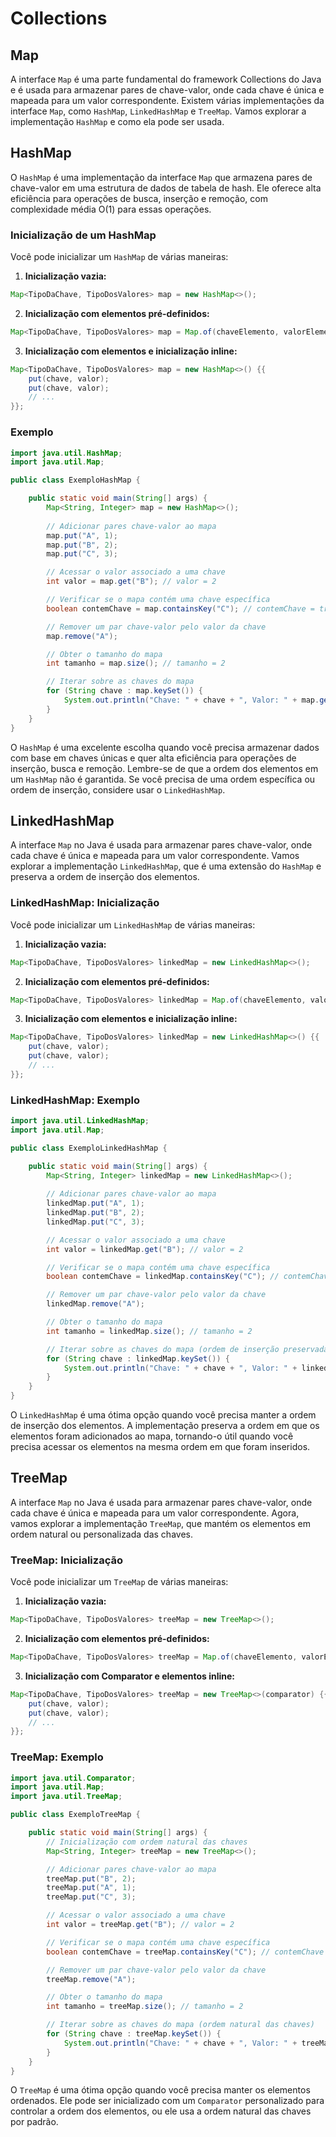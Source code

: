 # Collections

## Map

A interface `Map` é uma parte fundamental do framework Collections do Java e é usada para armazenar pares de chave-valor, onde cada chave é única e mapeada para um valor correspondente. Existem várias implementações da interface `Map`, como `HashMap`, `LinkedHashMap` e `TreeMap`. Vamos explorar a implementação `HashMap` e como ela pode ser usada.

## HashMap

O `HashMap` é uma implementação da interface `Map` que armazena pares de chave-valor em uma estrutura de dados de tabela de hash. Ele oferece alta eficiência para operações de busca, inserção e remoção, com complexidade média O(1) para essas operações.

### Inicialização de um HashMap

Você pode inicializar um `HashMap` de várias maneiras:

1. **Inicialização vazia:**
```java
Map<TipoDaChave, TipoDosValores> map = new HashMap<>();
```

2. **Inicialização com elementos pré-definidos:**
```java
Map<TipoDaChave, TipoDosValores> map = Map.of(chaveElemento, valorElemento, chaveElemento, valorElemento, ...);
```

3. **Inicialização com elementos e inicialização inline:**
```java
Map<TipoDaChave, TipoDosValores> map = new HashMap<>() {{
    put(chave, valor);
    put(chave, valor);
    // ...
}};
```

### Exemplo

```java
import java.util.HashMap;
import java.util.Map;

public class ExemploHashMap {

    public static void main(String[] args) {
        Map<String, Integer> map = new HashMap<>();
        
        // Adicionar pares chave-valor ao mapa
        map.put("A", 1);
        map.put("B", 2);
        map.put("C", 3);

        // Acessar o valor associado a uma chave
        int valor = map.get("B"); // valor = 2

        // Verificar se o mapa contém uma chave específica
        boolean contemChave = map.containsKey("C"); // contemChave = true

        // Remover um par chave-valor pelo valor da chave
        map.remove("A");

        // Obter o tamanho do mapa
        int tamanho = map.size(); // tamanho = 2

        // Iterar sobre as chaves do mapa
        for (String chave : map.keySet()) {
            System.out.println("Chave: " + chave + ", Valor: " + map.get(chave));
        }
    }
}
```

O `HashMap` é uma excelente escolha quando você precisa armazenar dados com base em chaves únicas e quer alta eficiência para operações de inserção, busca e remoção. Lembre-se de que a ordem dos elementos em um `HashMap` não é garantida. Se você precisa de uma ordem específica ou ordem de inserção, considere usar o `LinkedHashMap`.


## LinkedHashMap

A interface `Map` no Java é usada para armazenar pares chave-valor, onde cada chave é única e mapeada para um valor correspondente. Vamos explorar a implementação `LinkedHashMap`, que é uma extensão do `HashMap` e preserva a ordem de inserção dos elementos.

### LinkedHashMap: Inicialização

Você pode inicializar um `LinkedHashMap` de várias maneiras:

1. **Inicialização vazia:**
```java
Map<TipoDaChave, TipoDosValores> linkedMap = new LinkedHashMap<>();
```

2. **Inicialização com elementos pré-definidos:**
```java
Map<TipoDaChave, TipoDosValores> linkedMap = Map.of(chaveElemento, valorElemento, chaveElemento, valorElemento, ...);
```

3. **Inicialização com elementos e inicialização inline:**
```java
Map<TipoDaChave, TipoDosValores> linkedMap = new LinkedHashMap<>() {{
    put(chave, valor);
    put(chave, valor);
    // ...
}};
```

### LinkedHashMap: Exemplo

```java
import java.util.LinkedHashMap;
import java.util.Map;

public class ExemploLinkedHashMap {

    public static void main(String[] args) {
        Map<String, Integer> linkedMap = new LinkedHashMap<>();
        
        // Adicionar pares chave-valor ao mapa
        linkedMap.put("A", 1);
        linkedMap.put("B", 2);
        linkedMap.put("C", 3);

        // Acessar o valor associado a uma chave
        int valor = linkedMap.get("B"); // valor = 2

        // Verificar se o mapa contém uma chave específica
        boolean contemChave = linkedMap.containsKey("C"); // contemChave = true

        // Remover um par chave-valor pelo valor da chave
        linkedMap.remove("A");

        // Obter o tamanho do mapa
        int tamanho = linkedMap.size(); // tamanho = 2

        // Iterar sobre as chaves do mapa (ordem de inserção preservada)
        for (String chave : linkedMap.keySet()) {
            System.out.println("Chave: " + chave + ", Valor: " + linkedMap.get(chave));
        }
    }
}
```

O `LinkedHashMap` é uma ótima opção quando você precisa manter a ordem de inserção dos elementos. A implementação preserva a ordem em que os elementos foram adicionados ao mapa, tornando-o útil quando você precisa acessar os elementos na mesma ordem em que foram inseridos.

## TreeMap

A interface `Map` no Java é usada para armazenar pares chave-valor, onde cada chave é única e mapeada para um valor correspondente. Agora, vamos explorar a implementação `TreeMap`, que mantém os elementos em ordem natural ou personalizada das chaves.

### TreeMap: Inicialização

Você pode inicializar um `TreeMap` de várias maneiras:

1. **Inicialização vazia:**
```java
Map<TipoDaChave, TipoDosValores> treeMap = new TreeMap<>();
```

2. **Inicialização com elementos pré-definidos:**
```java
Map<TipoDaChave, TipoDosValores> treeMap = Map.of(chaveElemento, valorElemento, chaveElemento, valorElemento, ...);
```

3. **Inicialização com Comparator e elementos inline:**
```java
Map<TipoDaChave, TipoDosValores> treeMap = new TreeMap<>(comparator) {{
    put(chave, valor);
    put(chave, valor);
    // ...
}};
```

### TreeMap: Exemplo

```java
import java.util.Comparator;
import java.util.Map;
import java.util.TreeMap;

public class ExemploTreeMap {

    public static void main(String[] args) {
        // Inicialização com ordem natural das chaves
        Map<String, Integer> treeMap = new TreeMap<>();

        // Adicionar pares chave-valor ao mapa
        treeMap.put("B", 2);
        treeMap.put("A", 1);
        treeMap.put("C", 3);

        // Acessar o valor associado a uma chave
        int valor = treeMap.get("B"); // valor = 2

        // Verificar se o mapa contém uma chave específica
        boolean contemChave = treeMap.containsKey("C"); // contemChave = true

        // Remover um par chave-valor pelo valor da chave
        treeMap.remove("A");

        // Obter o tamanho do mapa
        int tamanho = treeMap.size(); // tamanho = 2

        // Iterar sobre as chaves do mapa (ordem natural das chaves)
        for (String chave : treeMap.keySet()) {
            System.out.println("Chave: " + chave + ", Valor: " + treeMap.get(chave));
        }
    }
}
```

O `TreeMap` é uma ótima opção quando você precisa manter os elementos ordenados. Ele pode ser inicializado com um `Comparator` personalizado para controlar a ordem dos elementos, ou ele usa a ordem natural das chaves por padrão.